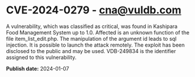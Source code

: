 # CVE-2024-0279 - cna@vuldb.com

A vulnerability, which was classified as critical, was found in Kashipara Food Management System up to 1.0. Affected is an unknown function of the file item_list_edit.php. The manipulation of the argument id leads to sql injection. It is possible to launch the attack remotely. The exploit has been disclosed to the public and may be used. VDB-249834 is the identifier assigned to this vulnerability.

**Publish date:** 2024-01-07
